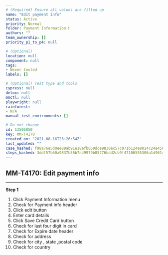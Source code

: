 ```yaml
---
# (Required) Ensure all values are filled up
name: "Edit payment info"
status: Active
priority: Normal
folder: Payment Information ❗
authors: ""
team_ownership: []
priority_p1_to_p4: null

# (Optional)
location: null
component: null
tags: 
- Never tested
labels: []

# (Optional) Test type and tools
cypress: null
detox: null
mmctl: null
playwright: null
rainforest: 
- N/A
manual_test_environments: []

# Do not change
id: 13506850
key: MM-T4170
created_on: "2021-08-16T23:26:54Z"
last_updated: ""
case_hashed: f98a76e5d0ee89ab91e18afb060dce9830ec57c071b124e8014c24e45058767ad152f5fe4b189ec5264f9e1874001900
steps_hashed: 3ddf57b60a9837b56b7a49979b85276bdd2cb9f47106555306a1d96142ccc69cd9edba904d41fe8971d9620f26ccdfc0
---
```


<!-- (Auto-generated) Based on frontmatter's "key" and "name" -->

## MM-T4170: Edit payment info

---

**Step 1**

1. Click Payment Information menu
2. Check for Payment info header
3. Click edit button
4. Enter card details
5. Click Save Credit Card button
6. Check for last four digit in card
7. Check for Expire date header
8. Check for address
9. Check for city , state ,postal code
10. Check for country
